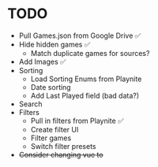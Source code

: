 # TODO

- Pull Games.json from Google Drive ✅
- Hide hidden games ✅
  - Match duplicate games for sources?
- Add Images ✅
- Sorting
  - Load Sorting Enums from Playnite
  - Date sorting
  - Add Last Played field (bad data?)
- Search
- Filters
  - Pull in filters from Playnite ✅
  - Create filter UI
  - Filter games
  - Switch filter presets
- ~~Consider changing vue to <script setup> syntax~~
  - Decided against to match the Quasar standard
- Context Menu ✅
  - Links to steam etc ✅
- Detail View (sidebar/modal? replicate playnite UI)
  - Description
  - iframe steam?
- Loading Screen
- Use Quasar table ✅
  - Use Quasar Virtual Scroll
